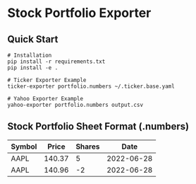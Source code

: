 # Stock Portfolio Exporter
## Quick Start
```properties
# Installation
pip install -r requirements.txt
pip install -e .

# Ticker Exporter Example
ticker-exporter portfolio.numbers ~/.ticker.base.yaml

# Yahoo Exporter Example
yahoo-exporter portfolio.numbers output.csv
```

## Stock Portfolio Sheet Format (.numbers)
|Symbol|Price|Shares|Date|
|-|-|-|-|
|AAPL|140.37|5|2022-06-28|
|AAPL|140.96|-2|2022-06-28|